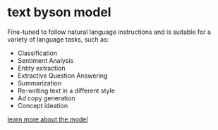 # text byson model

Fine-tuned to follow natural language instructions and is suitable for a variety of language tasks, such as:

- Classification
- Sentiment Analysis
- Entity extraction
- Extractive Question Answering
- Summarization
- Re-writing text in a different style
- Ad copy generation
- Concept ideation

[learn more about the model](https://cloud.google.com/vertex-ai/docs/generative-ai/learn/models)
